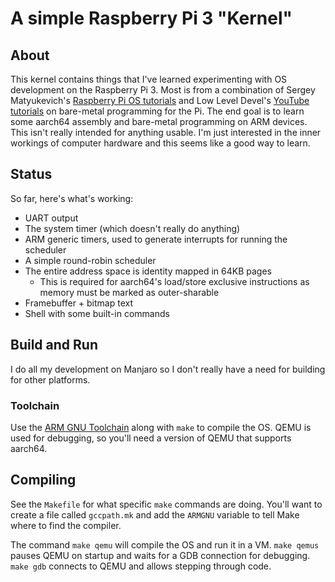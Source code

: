 # A simple Raspberry Pi 3 "Kernel"

## About
This kernel contains things that I've learned experimenting with OS development on the Raspberry Pi 3. Most is from a combination of Sergey Matyukevich's [Raspberry Pi OS tutorials](https://github.com/s-matyukevich/raspberry-pi-os) and Low Level Devel's [YouTube tutorials](https://www.youtube.com/channel/UCRWXAQsN5S3FPDHY4Ttq1Xg) on bare-metal programming for the Pi. The end goal is to learn some aarch64 assembly and bare-metal programming on ARM devices. This isn't really intended for anything usable. I'm just interested in the inner workings of computer hardware and this seems like a good way to learn.

## Status
So far, here's what's working:

* UART output
* The system timer (which doesn't really do anything)
* ARM generic timers, used to generate interrupts for running the scheduler
* A simple round-robin scheduler
* The entire address space is identity mapped in 64KB pages
  * This is required for aarch64's load/store exclusive instructions as memory must be marked as outer-sharable
* Framebuffer + bitmap text
* Shell with some built-in commands

## Build and Run
I do all my development on Manjaro so I don't really have a need for building for other platforms. 

### Toolchain
Use the [ARM GNU Toolchain](https://developer.arm.com/tools-and-software/open-source-software/developer-tools/gnu-toolchain/gnu-rm) along with `make` to compile the OS. QEMU is used for debugging, so you'll need a version of QEMU that supports aarch64.

## Compiling
See the `Makefile` for what specific `make` commands are doing. You'll want to create a file called `gccpath.mk` and add the `ARMGNU` variable to tell Make where to find the compiler.

The command `make qemu` will compile the OS and run it in a VM. `make qemus` pauses QEMU on startup and waits for a GDB connection for debugging. `make gdb` connects to QEMU and allows stepping through code.
